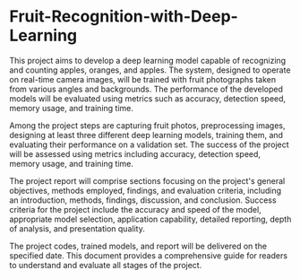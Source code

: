 # Fruit-Recognition-with-Deep-Learning


This project aims to develop a deep learning model capable of recognizing and counting apples, oranges, and apples. The system, designed to operate on real-time camera images, will be trained with fruit photographs taken from various angles and backgrounds. The performance of the developed models will be evaluated using metrics such as accuracy, detection speed, memory usage, and training time.

Among the project steps are capturing fruit photos, preprocessing images, designing at least three different deep learning models, training them, and evaluating their performance on a validation set. The success of the project will be assessed using metrics including accuracy, detection speed, memory usage, and training time.

The project report will comprise sections focusing on the project's general objectives, methods employed, findings, and evaluation criteria, including an introduction, methods, findings, discussion, and conclusion. Success criteria for the project include the accuracy and speed of the model, appropriate model selection, application capability, detailed reporting, depth of analysis, and presentation quality.

The project codes, trained models, and report will be delivered on the specified date. This document provides a comprehensive guide for readers to understand and evaluate all stages of the project.

